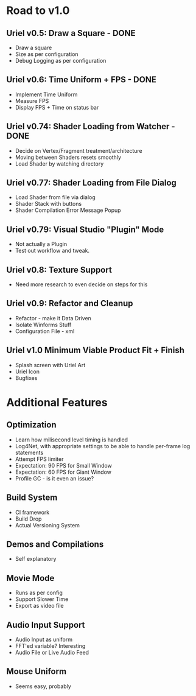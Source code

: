 # Road to v1.0

## Uriel v0.5: Draw a Square - DONE
* Draw a square
* Size as per configuration
* Debug Logging as per configuration

## Uriel v0.6: Time Uniform + FPS - DONE
* Implement Time Uniform 
* Measure FPS
* Display FPS + Time on status bar

## Uriel v0.74: Shader Loading from Watcher - DONE
* Decide on Vertex/Fragment treatment/architecture
* Moving between Shaders resets smoothly
* Load Shader by watching directory

## Uriel v0.77: Shader Loading from File Dialog
* Load Shader from file via dialog
* Shader Stack with buttons
* Shader Compilation Error Message Popup

## Uriel v0.79: Visual Studio "Plugin" Mode
* Not actually a Plugin
* Test out workflow and tweak.

## Uriel v0.8: Texture Support
* Need more research to even decide on steps for this

## Uriel v0.9: Refactor and Cleanup
* Refactor - make it Data Driven
* Isolate Winforms Stuff
* Configuration File - xml

## Uriel v1.0 Minimum Viable Product Fit + Finish
* Splash screen with Uriel Art
* Uriel Icon
* Bugfixes 

# Additional Features

## Optimization
* Learn how milisecond level timing is handled 
* Log4Net, with appropriate settings to be able to handle per-frame log statements
* Attempt FPS limiter
* Expectation: 90 FPS for Small Window
* Expectation: 60 FPS for Giant Window
* Profile GC - is it even an issue?

## Build System
* CI framework
* Build Drop
* Actual Versioning System

## Demos and Compilations
* Self explanatory

## Movie Mode
* Runs as per config
* Support Slower Time
* Export as video file

## Audio Input Support
* Audio Input as uniform
* FFT'ed variable? Interesting
* Audio File or Live Audio Feed

## Mouse Uniform
* Seems easy, probably
